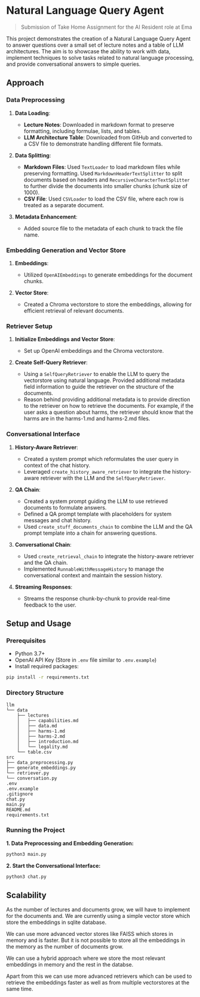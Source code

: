 # Natural Language Query Agent

> Submission of Take Home Assignment for the AI Resident role at Ema

This project demonstrates the creation of a Natural Language Query Agent to answer questions over a small set of lecture notes and a table of LLM architectures. The aim is to showcase the ability to work with data, implement techniques to solve tasks related to natural language processing, and provide conversational answers to simple queries.

## Approach

### Data Preprocessing

1. **Data Loading**:

   - **Lecture Notes**: Downloaded in markdown format to preserve formatting, including formulae, lists, and tables.
   - **LLM Architecture Table**: Downloaded from GitHub and converted to a CSV file to demonstrate handling different file formats.

2. **Data Splitting**:

   - **Markdown Files**: Used `TextLoader` to load markdown files while preserving formatting. Used `MarkdownHeaderTextSplitter` to split documents based on headers and `RecursiveCharacterTextSplitter` to further divide the documents into smaller chunks (chunk size of 1000).
   - **CSV File**: Used `CSVLoader` to load the CSV file, where each row is treated as a separate document.

3. **Metadata Enhancement**:
   - Added source file to the metadata of each chunk to track the file name.

### Embedding Generation and Vector Store

1. **Embeddings**:

   - Utilized `OpenAIEmbeddings` to generate embeddings for the document chunks.

2. **Vector Store**:
   - Created a Chroma vectorstore to store the embeddings, allowing for efficient retrieval of relevant documents.

### Retriever Setup

1. **Initialize Embeddings and Vector Store**:

   - Set up OpenAI embeddings and the Chroma vectorstore.

2. **Create Self-Query Retriever**:
   - Using a `SelfQueryRetriever` to enable the LLM to query the vectorstore using natural language. Provided additional metadata field information to guide the retriever on the structure of the documents.
   - Reason behind providing additional metadata is to provide direction to the retriever on how to retrieve the documents. For example, if the user asks a question about harms, the retriever should know that the harms are in the harms-1.md and harms-2.md files.

### Conversational Interface

1. **History-Aware Retriever**:

   - Created a system prompt which reformulates the user query in context of the chat history.
   - Leveraged `create_history_aware_retriever` to integrate the history-aware retriever with the LLM and the `SelfQueryRetriever`.

2. **QA Chain**:

   - Created a system prompt guiding the LLM to use retrieved documents to formulate answers.
   - Defined a QA prompt template with placeholders for system messages and chat history.
   - Used `create_stuff_documents_chain` to combine the LLM and the QA prompt template into a chain for answering questions.

3. **Conversational Chain**:

   - Used `create_retrieval_chain` to integrate the history-aware retriever and the QA chain.
   - Implemented `RunnableWithMessageHistory` to manage the conversational context and maintain the session history.

4. **Streaming Responses**:
   - Streams the response chunk-by-chunk to provide real-time feedback to the user.

## Setup and Usage

### Prerequisites

- Python 3.7+
- OpenAI API Key (Store in `.env` file similar to `.env.example`)
- Install required packages:

```bash
pip install -r requirements.txt
```

### Directory Structure

```plaintext
llm
└── data
    ├── lectures
    │   ├── capabilities.md
    │   ├── data.md
    │   ├── harms-1.md
    │   ├── harms-2.md
    │   ├── introduction.md
    │   └── legality.md
    └── table.csv
src
├── data_preprocessing.py
├── generate_embeddings.py
└── retriever.py
└── conversation.py
.env
.env.example
.gitignore
chat.py
main.py
README.md
requirements.txt
```

### Running the Project

**1. Data Preprocessing and Embedding Generation:**

```bash
python3 main.py
```

**2. Start the Conversational Interface:**

```bash
python3 chat.py
```

## Scalability

As the number of lectures and documents grow, we will have to implement for the documents and. We are currently using a simple vector store which store the embeddings in sqlite database.

We can use more advanced vector stores like FAISS which stores in memory and is faster. But it is not possible to store all the embeddings in the memory as the number of documents grow.

We can use a hybrid approach where we store the most relevant embeddings in memory and the rest in the databse.

Apart from this we can use more advanced retrievers which can be used to retrieve the embeddings faster as well as from multiple vectorstores at the same time.
